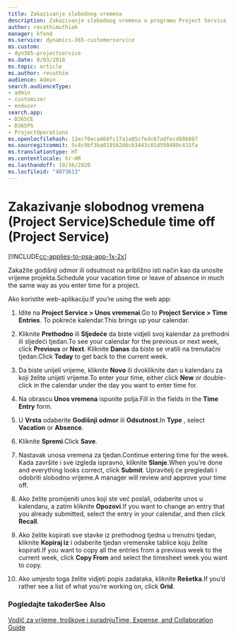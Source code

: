 ```yaml
---
title: Zakazivanje slobodnog vremena
description: Zakazivanje slobodnog vremena u programu Project Service
author: revathimuthiah
manager: kfend
ms.service: dynamics-365-customerservice
ms.custom:
- dyn365-projectservice
ms.date: 8/03/2018
ms.topic: article
ms.author: revathim
audience: Admin
search.audienceType:
- admin
- customizer
- enduser
search.app:
- D365CE
- D365PS
- ProjectOperations
ms.openlocfilehash: 12ec70eca468fc17a1a85cfedc67adfecd80b007
ms.sourcegitcommit: 5c4c9bf3ba018562d6cb3443c01d550489c415fa
ms.translationtype: HT
ms.contentlocale: hr-HR
ms.lasthandoff: 10/16/2020
ms.locfileid: "4073613"
---
```

# <a name="schedule-time-off-project-service"></a><span data-ttu-id="b38ff-103">Zakazivanje slobodnog vremena (Project Service)</span><span class="sxs-lookup"><span data-stu-id="b38ff-103">Schedule time off (Project Service)</span></span>

[!INCLUDE[cc-applies-to-psa-app-1x-2x](../includes/cc-applies-to-psa-app-1x-2x.md)]

<span data-ttu-id="b38ff-104">Zakažite godišnji odmor ili odsutnost na približno isti način kao da unosite vrijeme projekta.</span><span class="sxs-lookup"><span data-stu-id="b38ff-104">Schedule your vacation time or leave of absence in much the same way as you enter time for a project.</span></span>  
  
 <span data-ttu-id="b38ff-105">Ako koristite web-aplikaciju:</span><span class="sxs-lookup"><span data-stu-id="b38ff-105">If you’re using the web app:</span></span>  
  
1.  <span data-ttu-id="b38ff-106">Idite na **Project Service > Unos vremenai**.</span><span class="sxs-lookup"><span data-stu-id="b38ff-106">Go to **Project Service > Time Entries**.</span></span> <span data-ttu-id="b38ff-107">To pokreće kalendar.</span><span class="sxs-lookup"><span data-stu-id="b38ff-107">This brings up your calendar.</span></span>  
  
2.  <span data-ttu-id="b38ff-108">Kliknite **Prethodno** ili **Sljedeće** da biste vidjeli svoj kalendar za prethodni ili sljedeći tjedan.</span><span class="sxs-lookup"><span data-stu-id="b38ff-108">To see your calendar for the previous or next week, click **Previous** or **Next**.</span></span> <span data-ttu-id="b38ff-109">Kliknite **Danas** da biste se vratili na trenutačni tjedan.</span><span class="sxs-lookup"><span data-stu-id="b38ff-109">Click **Today** to get back to the current week.</span></span>  
  
3.  <span data-ttu-id="b38ff-110">Da biste unijeli vrijeme, kliknite **Novo** ili dvokliknite dan u kalendaru za koji želite unijeti vrijeme.</span><span class="sxs-lookup"><span data-stu-id="b38ff-110">To enter your time, either click **New** or double-click in the calendar under the day you want to enter time for.</span></span>  
  
4.  <span data-ttu-id="b38ff-111">Na obrascu **Unos vremena** ispunite polja.</span><span class="sxs-lookup"><span data-stu-id="b38ff-111">Fill in the fields in the **Time Entry** form.</span></span>  
  
5.  <span data-ttu-id="b38ff-112">U **Vrsta** odaberite **Godišnji odmor** ili **Odsutnost**.</span><span class="sxs-lookup"><span data-stu-id="b38ff-112">In **Type** , select **Vacation** or **Absence**.</span></span>  
  
6.  <span data-ttu-id="b38ff-113">Kliknite **Spremi**.</span><span class="sxs-lookup"><span data-stu-id="b38ff-113">Click **Save**.</span></span>  
  
7.  <span data-ttu-id="b38ff-114">Nastavak unosa vremena za tjedan.</span><span class="sxs-lookup"><span data-stu-id="b38ff-114">Continue entering time for the week.</span></span> <span data-ttu-id="b38ff-115">Kada završite i sve izgleda ispravno, kliknite **Slanje**.</span><span class="sxs-lookup"><span data-stu-id="b38ff-115">When you’re done and everything looks correct, click **Submit**.</span></span> <span data-ttu-id="b38ff-116">Upravitelj će pregledati i odobriti slobodno vrijeme.</span><span class="sxs-lookup"><span data-stu-id="b38ff-116">A manager will review and approve your time off.</span></span>  
  
8.  <span data-ttu-id="b38ff-117">Ako želite promijeniti unos koji ste već poslali, odaberite unos u kalendaru, a zatim kliknite **Opozovi**.</span><span class="sxs-lookup"><span data-stu-id="b38ff-117">If you want to change an entry that you already submitted, select the entry in your calendar, and then click **Recall**.</span></span>  
  
9. <span data-ttu-id="b38ff-118">Ako želite kopirati sve stavke iz prethodnog tjedna u trenutni tjedan, kliknite **Kopiraj iz** i odaberite tjedan vremenske tablice koju želite kopirati.</span><span class="sxs-lookup"><span data-stu-id="b38ff-118">If you want to copy all the entries from a previous week to the current week, click **Copy From** and select the timesheet week you want to copy.</span></span>  
  
10. <span data-ttu-id="b38ff-119">Ako umjesto toga želite vidjeti popis zadataka, kliknite **Rešetka**.</span><span class="sxs-lookup"><span data-stu-id="b38ff-119">If you’d rather see a list of what you’re working on, click **Grid**.</span></span>  
  
### <a name="see-also"></a><span data-ttu-id="b38ff-120">Pogledajte također</span><span class="sxs-lookup"><span data-stu-id="b38ff-120">See Also</span></span>  
 [<span data-ttu-id="b38ff-121">Vodič za vrijeme, troškove i suradnju</span><span class="sxs-lookup"><span data-stu-id="b38ff-121">Time, Expense, and Collaboration Guide</span></span>](../psa/time-expense-collaboration-guide.md)
